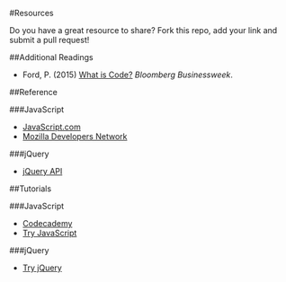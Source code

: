 #Resources

Do you have a great resource to share? Fork this repo, add your link and submit a pull request!


##Additional Readings

- Ford, P. (2015) [What is Code?](http://www.bloomberg.com/graphics/2015-paul-ford-what-is-code/) *Bloomberg Businessweek*.


##Reference

###JavaScript

- [JavaScript.com](https://www.javascript.com/)
- [Mozilla Developers Network](https://developer.mozilla.org/en-US/docs/Web/JavaScript/Guide)

###jQuery

- [jQuery API](https://api.jquery.com/)


##Tutorials

###JavaScript

- [Codecademy](https://www.codecademy.com/en/tracks/javascript)
- [Try JavaScript](https://www.javascript.com/try)

###jQuery

- [Try jQuery](http://try.jquery.com/)
